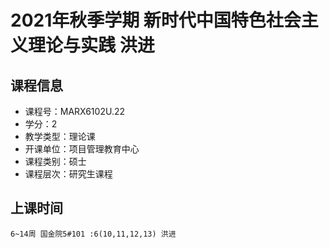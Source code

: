 # 2021年秋季学期 新时代中国特色社会主义理论与实践 洪进






## 课程信息

- 课程号：MARX6102U.22
- 学分：2
- 教学类型：理论课
- 开课单位：项目管理教育中心
- 课程类别：硕士
- 课程层次：研究生课程

## 上课时间

```
6~14周 国金院5#101 :6(10,11,12,13) 洪进
```

